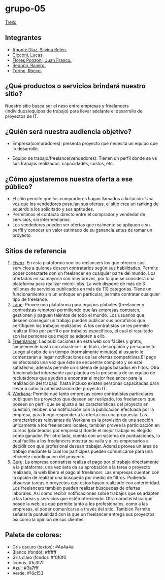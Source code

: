 # grupo-05
[Trello](https://trello.com/b/A7wyEnkc/5)
## Integrantes

- [Aponte Díaz, Silvina Belén.](https://github.com/belenkskin)
- [Cicconi, Lucas.](https://github.com/LucasCicconi1704)
- [Flores Ponzoni, Juan Franco.](https://github.com/juanfranflores)
- [Redona, Ramiro.](https://github.com/ramiro1998)
- [Torino, Rocco.](https://github.com/RoccoTorino)

## ¿Qué productos o servicios brindará nuestro sitio?

Nuestro sitio busca ser el nexo entre empresas y freelancers (individuos/equipos de trabajo) para llevar adelante el desarrollo de proyectos de IT.

## ¿Quién será nuestra audiencia objetivo?

- Empresa(compradores): presenta proyecto que necesita un equipo que lo desarrolle.

- Equipo de trabajo/freelance(vendedores): Tienen un perfil donde se ve sus trabajos realizados, capacidades, costos, etc.

## ¿Cómo ajustaremos nuestra oferta a ese público?

- El sitio permite que los compradores hagan llamados a licitación. Una vez que los vendedores postulan sus ofertas, el sitio crea un ranking de acuerdo a los solicitado y sus aptitudes.
- Permitimos el contacto directo entre el comprador y vendedor de servicios, sin intermediarios.
- Los vendedores pueden ver ofertas que realmente se apliquen a su perfil y conocer un valor estimado de su ganancia antes de tomar un proyecto.

## Sitios de referencia

1. [Fiverr](https://www.fiverr.com/): En esta plataforma son los reelancers los que ofrecen sus servicios a quienes deseen contratarlos según sus habilidades. Permite poder conectarte con un freelancer en cualquier parte del mundo. Los ofertados en su mayoría son muy breves, por lo que se considera una plataforma para realizar micro-jobs. La web dispone de más de 3 millones de servicios publicados en más de 110 categorías. Tiene un funcionamiento sin un enfoque en particular, permite contratar cualquier tipo de freelance.
2. [Lano](https://www.lano.io/en/): Provee una plataforma para equipos globales (freelancer y contratistas remotos) permitiendo que las empresas contraten, gestionen y paguen  talentos de todo el mundo. Los usuarios que deseen conseguir un trabajo pueden publicar sus portafolios que certifiquen los trabajos realizados. A los contratistas se les permite realizar filtro por perfil o por trabajos específicos, el cual el resultado son las personas que mejor se adapten a ello.
3. [Freenlancer](https://www.freelancer.es/): Las publicaciones en esta web son fáciles y gratis, simplemente basta con abastecer un título, descripción y presupuesto. Luego al cabo de un tiempo (normalmente minutos) al usuario le comenzarán a llegar notificaciones de las ofertas competitivas.El pago es efectuado una vez que éste se encuentre completo y se esté satisfecho, además permite un sistema de pagos basados en hitos.
Otra funcionalidad interesante que plantea es la presencia de un equipo de reclutadores que ayudan a encontrar al mejor freelancer para la realización del trabajo, hasta incluso existen personas capacitadas para llevar a cabo la administración del proyecto IT.
4. [Workana](https://www.workana.com): Permite que tanto empresas como contratistas particulares publiquen los proyectos que deseen ser realizado, los freelancers que poseen un perfil que se ajusta a las características del proyecto en cuestión, reciben una notificación con la publicación efectuada por la empresa, para luego responder a la oferta con una propuesta. 
Las características relevantes de Workana es la provisión de una sección únicamente a los freelancers locales, también provee la participación en cursos (planteados por empresas) donde el mejor trabajo es elegido como ganador. Por otro lado, cuenta con un sistema de puntuaciones, lo cual facilita a los freelancers mostrar su valía y a los empresarios a decidir con qué profesional desean trabajar. Además provee un área de trabajo mediante la cual los participes pueden comunicarse para una eficiente coordinación del proyecto.
5. [Guru](https://www.guru.com/): La empresa contratista realiza el pago por el trabajo directamente a la plataforma, una vez ésta da su aprobación a la tarea o proyecto realizado, la web libera el pago al freelancer.
Las empresas cuentan con la opción de realizar una búsqueda por medio de filtros. Pudiendo observar tareas o proyectos que estos hayan realizado con anterioridad. Los freelancers también pueden realizar búsquedas de ofertas laborales. Así como recibir notificaciones sobre trabajos que se adapten a las tareas y servicios que estén ofreciendo.
Otra característica que posee la web, es que permite tanto a los profesionales, como a las empresas, el poder comunicarse a través del sitio. También Permite señalar la puntualidad con la que un freelancer entrega sus proyectos, así como la opinión de sus clientes.

## Paleta de colores:

- Gris oscuro (textos): #4a4a4a
- Blanco (fondo): #ffffff
- Gris claro (fondo): #f0f0f0
- Íconos: #1c3f7f
- Azul: #3a7fff
- Verde: #16c153

<!--
Ideas:
Tags de aptitudes.
Juntar puntos que se puedan canjear por merch.
-->

